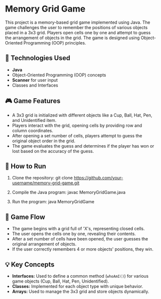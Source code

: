 # Memory Grid Game

This project is a memory-based grid game implemented using Java. The game challenges the user to remember the positions of various objects placed in a 3x3 grid. Players open cells one by one and attempt to guess the arrangement of objects in the grid. The game is designed using Object-Oriented Programming (OOP) principles.

## 📌 Technologies Used
- **Java**  
- Object-Oriented Programming (OOP) concepts  
- **Scanner** for user input  
- Classes and Interfaces

## 🎮 Game Features
- A 3x3 grid is initialized with different objects like a Cup, Ball, Hat, Pen, and Unidentified item.
- Players interact with the grid, opening cells by providing row and column coordinates.
- After opening a set number of cells, players attempt to guess the original object order in the grid.
- The game evaluates the guess and determines if the player has won or lost based on the accuracy of the guess.

## 🚀 How to Run
1. Clone the repository:
git clone https://github.com/your-username/memory-grid-game.git

3. Compile the Java program:
javac MemoryGridGame.java

5. Run the program:
java MemoryGridGame

## 📄 Game Flow
- The game begins with a grid full of 'X's, representing closed cells.
- The user opens the cells one by one, revealing their contents.
- After a set number of cells have been opened, the user guesses the original arrangement of objects.
- If the user correctly remembers 4 or more objects' positions, they win.

## 💡 Key Concepts
- **Interfaces:** Used to define a common method (`whoAmI()`) for various game objects (Cup, Ball, Hat, Pen, Unidentified).
- **Classes:** Implemented for each object type with unique behavior.
- **Arrays:** Used to manage the 3x3 grid and store objects dynamically.
